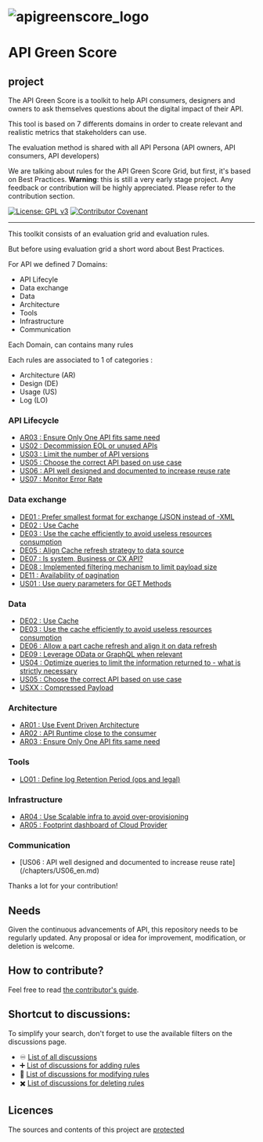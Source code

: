![apigreenscore_logo](https://github.com/ytremblais/APIGreenScore/assets/13643712/58127821-e390-4922-bb96-ab6bfff12c43)
=============================
# API Green Score

## project

The API Green Score is a toolkit to help API consumers, designers and owners to ask themselves questions about the digital impact of their API.

This tool is based on 7 differents domains in order to create relevant and realistic metrics that stakeholders can use.

The evaluation method is shared with all API Persona (API owners, API consumers, API developers)

We are talking about rules for the API Green Score Grid, but first, it's based on Best Practices. 
**Warning**: this is still a very early stage project. Any feedback or contribution will be highly appreciated. Please
refer to the contribution section.

[![License: GPL v3](https://img.shields.io/badge/License-GPLv3-blue.svg)](https://www.gnu.org/licenses/gpl-3.0)
[![Contributor Covenant](https://img.shields.io/badge/Contributor%20Covenant-2.1-4baaaa.svg)](https://github.com/green-code-initiative/ecoCode-common/blob/main/doc/CODE_OF_CONDUCT.md)

--------------------

This toolkit consists of an evaluation grid and evaluation rules.

But before using evaluation grid a short word about Best Practices.

For API we defined 7 Domains:

- API Lifecyle
- Data exchange
- Data
- Architecture
- Tools
- Infrastructure
- Communication

Each Domain, can contains many rules

Each rules are associated to 1 of categories :

- Architecture (AR)
- Design (DE)
- Usage (US)
- Log (LO)


### API Lifecycle
- [AR03 : Ensure Only One API fits same need](/chapters/AR03_en.md)
- [US02 : Decommission EOL or unused APIs](/chapters/US02_en.md)
- [US03 : Limit the number of API versions](/chapters/US03_en.md)
- [US05 : Choose the correct API based on use case](/chapters/US05_en.md)
- [US06 : API well designed and documented to increase reuse rate](/chapters/US06_en.md)
- [US07 : Monitor Error Rate](/chapters/US07_en.md)

### Data exchange
- [DE01 : Prefer smallest format for exchange (JSON instead of -XML](/chapters/DE01_en.md)
- [DE02 : Use Cache](/chapters/DE02_en.md)
- [DE03 : Use the cache efficiently to avoid useless resources consumption](/chapters/DE03_en.md)
- [DE05 : Align Cache refresh strategy to data source](/chapters/DE05_en.md)
- [DE07 : Is system, Business or CX API?](/chapters/DE07_en.md)
- [DE08 : Implemented filtering mechanism to limit payload size](/chapters/DE08_en.md)
- [DE11 : Availability of pagination](/chapters/DE11_en.md)
- [US01 : Use query parameters for GET Methods](/chapters/US01_en.md)

### Data
- [DE02 : Use Cache](/chapters/DE02_en.md)
- [DE03 : Use the cache efficiently to avoid useless resources consumption](/chapters/DE03_en.md)
- [DE06 : Allow a part cache refresh and align it on data refresh](/chapters/DE06_en.md)
- [DE09 : Leverage OData or GraphQL when relevant](/chapters/D09_en.md)
- [US04 : Optimize queries to limit the information returned to - what is strictly necessary](/chapters/US04_en.md)
- [US05 : Choose the correct API based on use case](/chapters/US05_en.md)
- [USXX : Compressed Payload](/chapters/USxx_en.md)

### Architecture
- [AR01 : Use Event Driven Architecture](/chapters/AR01_en.md)
- [AR02 : API Runtime close to the consumer](/chapters/AR02_en.md)
- [AR03 : Ensure Only One API fits same need](/chapters/AR03_en.md)


### Tools
- [LO01 : Define log Retention Period (ops and legal)](/chapters/LO01_en.md)

### Infrastructure
- [AR04 : Use Scalable infra to avoid over-provisioning](/chapters/AR04_en.md)
- [AR05 : Footprint dashboard of Cloud Provider](/chapters/AR05_en.md)

### Communication
- [US06 : API well designed and documented to increase reuse rate] (/chapters/US06_en.md)


Thanks a lot for your contribution!


## Needs

Given the continuous advancements of API, this repository needs to be regularly updated.
Any proposal or idea for improvement, modification, or deletion is welcome.

## How to contribute?

Feel free to read [the contributor's guide](CONTRIBUTING.md).

## Shortcut to discussions:

To simplify your search, don't forget to use the available filters on the discussions page.

  - :infinity: [List of all discussions](https://github.com/ytremblais/APIGreenScore/discussions)
  - :heavy_plus_sign: [List of discussions for adding rules](https://github.com/ytremblais/APIGreenScore/discussions?discussions_q=label%3Aaddition)
  - :memo: [List of discussions for modifying rules](https://github.com/ytremblais/APIGreenScore/discussions?discussions_q=label%3Amodification)
  - :heavy_multiplication_x: [List of discussions for deleting rules](https://github.com/ytremblais/APIGreenScore/discussions?discussions_q=label%3Adeletion)


## Licences

The sources and contents of this project are [protected](LICENCE.md)
